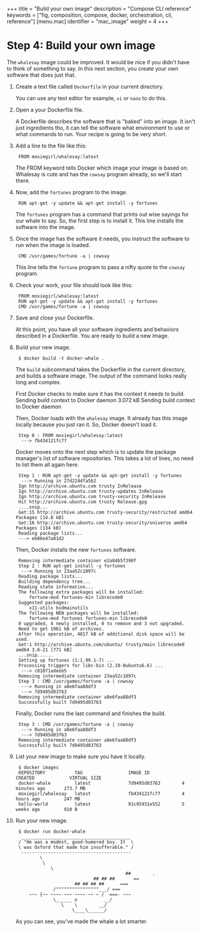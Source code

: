 +++
title = "Build your own image"
description = "Compose CLI reference"
keywords = ["fig, composition, compose, docker, orchestration, cli,  reference"]
[menu.mac]
identifier = "mac_image"
weight = 4
+++

# Step 4: Build your own image

The `whalesay` image could be improved. It would be nice if you didn't have to think of
something to say. In this next section, you create your own software that does just that.


1. Create a text file called `Dockerfile` in your current directory.

	You can use any text editor for example, `vi` or `nano` to do this.

2. Open a your Dockerfile file.

	A Dockerfile describes the software that is "baked" into an image. It isn't
	just ingredients tho, it can tell the software what environment to use or what
	commands to run. Your recipe is going to be very short.

3. Add a line to the file like this:

		FROM moxiegirl/whalesay:latest
		
	The FROM keyword tells Docker which image your image is based on. Whalesay is cute and has the `cowsay`
	program already, so we'll start there.	
		
4. Now, add the `fortunes` program to the image.

	 	RUN apt-get -y update && apt-get install -y fortunes
	 
	 The `fortunes` program has a command that prints out wise sayings for our
	 whale to say. So, the first step is to install it. This line installs the
	 software into the image.
	 
5. Once the image has the software it needs, you instruct the software to run
when the image is loaded.

		CMD /usr/games/fortune -a | cowsay

 	This line tells the `fortune` program to pass a nifty quote to the `cowsay` program.
		
5. Check your work, your file should look like this:

		FROM moxiegirl/whalesay:latest
		RUN apt-get -y update && apt-get install -y fortunes
		CMD /usr/games/fortune -a | cowsay
		
5. Save and close your Dockerfile.

	At this point, you have all your software ingredients and behaviors described
	in a Dockerfile. You are ready to build a new image.

6. Build your new image.

		$ docker build -t docker-whale .
		
	The `build` subcommand takes the Dockerfile in the current directory, and
	builds a software image. The output of the command looks really long and complex.

	First Docker checks to make sure it has the context it needs to build. 
		Sending build context to Docker daemon 3.072 kB
		Sending build context to Docker daemon 
	
	Then, Docker loads with the `whalesay` image.	It already has this image
	locally because you just ran it. So, Docker doesn't load it.
		
		Step 0 : FROM moxiegirl/whalesay:latest
		 ---> fb434121fc77
		
	Docker moves onto the next step which is to update the package manager's
	list of software repositories. This takes a lot of lines, no need to list
	them all again here.

		Step 1 : RUN apt-get -y update && apt-get install -y fortunes
		 ---> Running in 27d224dfa5b2
		Ign http://archive.ubuntu.com trusty InRelease
		Ign http://archive.ubuntu.com trusty-updates InRelease
		Ign http://archive.ubuntu.com trusty-security InRelease
		Hit http://archive.ubuntu.com trusty Release.gpg
		....snip...
		Get:15 http://archive.ubuntu.com trusty-security/restricted amd64 Packages [14.8 kB]
		Get:16 http://archive.ubuntu.com trusty-security/universe amd64 Packages [134 kB]
		Reading package lists...
 		---> eb06e47a01d2
		
	Then, Docker installs the new `fortunes` software.
		
		Removing intermediate container e2a84b5f390f
		Step 2 : RUN apt-get install -y fortunes
		 ---> Running in 23aa52c1897c
		Reading package lists...
		Building dependency tree...
		Reading state information...
		The following extra packages will be installed:
			fortune-mod fortunes-min librecode0
		Suggested packages:
			x11-utils bsdmainutils
		The following NEW packages will be installed:
			fortune-mod fortunes fortunes-min librecode0
		0 upgraded, 4 newly installed, 0 to remove and 3 not upgraded.
		Need to get 1961 kB of archives.
		After this operation, 4817 kB of additional disk space will be used.
		Get:1 http://archive.ubuntu.com/ubuntu/ trusty/main librecode0 amd64 3.6-21 [771 kB]
		...snip......
		Setting up fortunes (1:1.99.1-7) ...
		Processing triggers for libc-bin (2.19-0ubuntu6.6) ...
		 ---> c81071adeeb5
		Removing intermediate container 23aa52c1897c
		Step 3 : CMD /usr/games/fortune -a | cowsay
		 ---> Running in a8e6faa88df3
		 ---> 7d9495d03763
		Removing intermediate container a8e6faa88df3
		Successfully built 7d9495d03763
		
	Finally, Docker runs the last command and finishes the build.		

		Step 3 : CMD /usr/games/fortune -a | cowsay
		 ---> Running in a8e6faa88df3
		 ---> 7d9495d03763
		Removing intermediate container a8e6faa88df3
		Successfully built 7d9495d03763

7. List your new image to make sure you have it locally.

		$ docker images
		REPOSITORY           TAG                 IMAGE ID            CREATED             VIRTUAL SIZE
		docker-whale         latest              7d9495d03763        4 minutes ago       273.7 MB
		moxiegirl/whalesay   latest              fb434121fc77        4 hours ago         247 MB
		hello-world          latest              91c95931e552        5 weeks ago         910 B

8. Run your new image.

		$ docker run docker-whale
		 _________________________________________ 
		/ "He was a modest, good-humored boy. It  \
		\ was Oxford that made him insufferable." /
		 ----------------------------------------- 
				\
				 \
					\     
												##        .            
									## ## ##       ==            
							 ## ## ## ##      ===            
					 /""""""""""""""""___/ ===        
			~~~ {~~ ~~~~ ~~~ ~~~~ ~~ ~ /  ===- ~~~   
					 \______ o          __/            
						\    \        __/             
							\____\______/   

	As you can see, you've made the whale a lot smarter. 